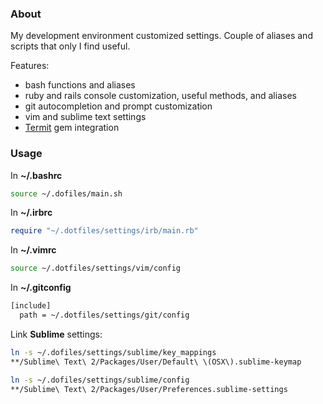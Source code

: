 ### About

My development environment customized settings. Couple of aliases and scripts that only I find useful.

Features:
* bash functions and aliases
* ruby and rails console customization, useful methods, and aliases
* git autocompletion and prompt customization
* vim and sublime text settings
* [Termit](https://github.com/pawurb/termit) gem integration

### Usage

In **~/.bashrc**
```bash
source ~/.dofiles/main.sh
```

In **~/.irbrc**
```ruby
require "~/.dotfiles/settings/irb/main.rb"
```

In **~/.vimrc**
```bash
source ~/.dotfiles/settings/vim/config
```

In **~/.gitconfig**
```bash
[include]
  path = ~/.dotfiles/settings/git/config
```

Link **Sublime** settings:
```bash
ln -s ~/.dofiles/settings/sublime/key_mappings
**/Sublime\ Text\ 2/Packages/User/Default\ \(OSX\).sublime-keymap

ln -s ~/.dofiles/settings/sublime/config
**/Sublime\ Text\ 2/Packages/User/Preferences.sublime-settings
```
